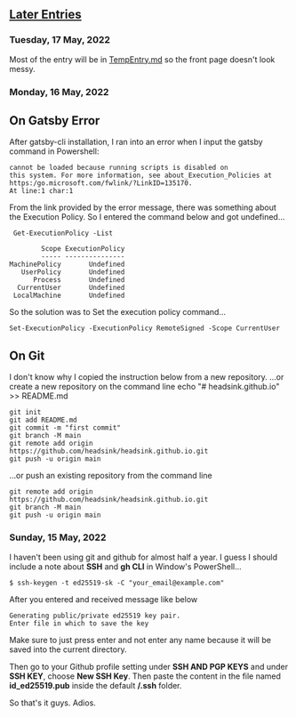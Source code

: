 ## [Later Entries](TempEntry.md)
### Tuesday, 17 May, 2022

Most of the entry will be in [TempEntry.md](TempEntry.md) so the front page doesn't look messy.

### Monday, 16 May, 2022

## On Gatsby Error
After gatsby-cli installation, I ran into an error when I input the gatsby command in Powershell:
```
cannot be loaded because running scripts is disabled on
this system. For more information, see about_Execution_Policies at https:/go.microsoft.com/fwlink/?LinkID=135170.
At line:1 char:1
```
From the link provided by the error message, there was something about the Execution Policy. So I entered the command below and got undefined...
```
 Get-ExecutionPolicy -List

        Scope ExecutionPolicy
        ----- ---------------
MachinePolicy       Undefined
   UserPolicy       Undefined
      Process       Undefined
  CurrentUser       Undefined
 LocalMachine       Undefined
 ```
 
 So the solution was to Set the execution policy command...
 ```
 Set-ExecutionPolicy -ExecutionPolicy RemoteSigned -Scope CurrentUser
 ```
 
## On Git
I don't know why I copied the instruction below from a new repository.
…or create a new repository on the command line
echo "# headsink.github.io" >> README.md
```
git init
git add README.md
git commit -m "first commit"
git branch -M main
git remote add origin https://github.com/headsink/headsink.github.io.git
git push -u origin main
```
…or push an existing repository from the command line
```
git remote add origin https://github.com/headsink/headsink.github.io.git
git branch -M main
git push -u origin main
```

### Sunday, 15 May, 2022
I haven't been using git and github for almost half a year. I guess I should include a note about **SSH** and **gh CLI** in Window's PowerShell...

```
$ ssh-keygen -t ed25519-sk -C "your_email@example.com"
```
After you entered and received message like below
```
Generating public/private ed25519 key pair.
Enter file in which to save the key
```
Make sure to just press enter and not enter any name because it will be saved into the current directory.

Then go to your Github profile setting under **SSH AND PGP KEYS** and under **SSH KEY**, choose **New SSH Key**. Then paste the content in the file named **id_ed25519.pub** inside the default **/.ssh** folder.

So that's it guys. Adios.
